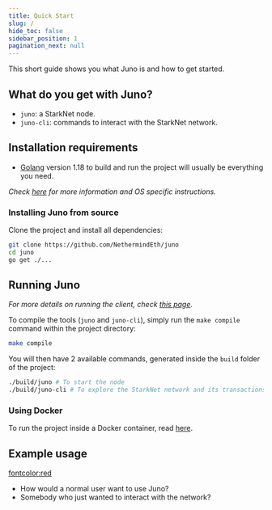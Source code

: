 ```yaml
---
title: Quick Start
slug: /
hide_toc: false
sidebar_position: 1
pagination_next: null
---
```


This short guide shows you what Juno is and how to get started.

## What do you get with Juno?

- `juno`: a StarkNet node.
- `juno-cli`: commands to interact with the StarkNet network.

## Installation requirements

- [Golang](https://go.dev/doc/install) version 1.18 to build and run the project will usually be everything you need.

_Check [here](./download.mdx) for more information and OS specific instructions._

### Installing Juno from source

Clone the project and install all dependencies:

```bash
git clone https://github.com/NethermindEth/juno
cd juno
go get ./...
```
## Running Juno

_For more details on running the client, check [this page](./run/normal.mdx)._

To compile the tools (`juno` and `juno-cli`), simply run the `make compile` command within the project directory:

```bash
make compile
```

You will then have 2 available commands, generated inside the `build` folder of the project:

```bash
./build/juno # To start the node
./build/juno-cli # To explore the StarkNet network and its transactions
```

### Using Docker

To run the project inside a Docker container, read [here](./run/docker.mdx).

## Example usage

<!-- QUESTION: Need help here. Would a user just use the make run command? -->

<fontcolor:red>
- How would a normal user want to use Juno? 
- Somebody who just wanted to interact with the network?